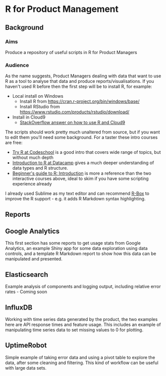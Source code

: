 # R for Product Management

## Background
### Aims
Produce a repository of useful scripts in R for Product Managers

### Audience
As the name suggests, Product Managers dealing with data that want to use R as a tool to analyse that data and produce reports/visualisations. If you haven't used R before then the first step will be to install R, for example:

* Local install on Windows
  * Install R from https://cran.r-project.org/bin/windows/base/
  * Install RStudio from https://www.rstudio.com/products/rstudio/download/
* Install in Cloud9
  * [StackOverflow answer on how to use R and Cloud9](https://stackoverflow.com/questions/36897276/how-to-install-r-on-the-cloud-9-ide)
  
 The scripts should work pretty much unaltered from source, but if you want to edit them you'll need some background. For a taster these intro courses are free:
 * [Try R at Codeschool](https://www.codeschool.com/courses/try-r) is a good intro that covers wide range of topics, but without much depth
 * [Introduction to R at Datacamp](https://www.datacamp.com/courses/free-introduction-to-r) gives a much deeper understanding of data types and R structure.
 * [Beginner's guide to R: Introduction](https://www.computerworld.com/article/2497143/business-intelligence/business-intelligence-beginner-s-guide-to-r-introduction.html) is more a reference than the two interactive courses above, ideal to skim if you have some scripting experience already

I already used Sublime as my text editor and can recommend [R-Box](https://github.com/randy3k/R-Box) to improve the R support - e.g. it adds R Markdown syntax highlighting.

## Reports
## Google Analytics
This first section has some reports to get usage stats from Google Analytics, an example Shiny app for some data exploration using data controls, and a template R Markdown report to show how this data can be manipulated and presented.

## Elasticsearch
Example analysis of components and logging output, including relative error rates - Coming soon

## InfluxDB
Working with time series data generated by the product, the two examples here are API response times and feature usage. This includes an example of manipulating time series data to set missing values to 0 for plotting. 

## UptimeRobot
Simple example of taking error data and using a pivot table to explore the data, after some cleaning and filtering. This kind of workflow can be useful with large data sets.
